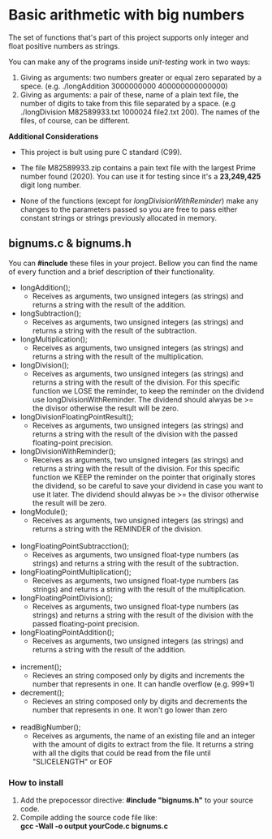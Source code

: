 # Basic arithmetic with big numbers

The set of functions that's part of this project supports only integer and float positive numbers as strings.

You can make any of the programs inside *unit-testing* work in two ways:

1. Giving as arguments: two numbers greater or equal zero separated by a spece. (e.g. ./longAddition 3000000000 400000000000000)
2. Giving as arguments: a pair of these, name of a plain text file, the number of digits to take from this file separated by a space. (e.g ./longDivision M82589933.txt 1000024 file2.txt 200). The names of the files, of course, can be different.

**Additional Considerations**

* This project is bult using pure C standard (C99).

* The file M82589933.zip contains a pain text file with the largest Prime number found (2020). You can use it for testing since it's a **23,249,425** digit long number.
* None of the functions (except for *longDivisionWithReminder*) make any changes to the parameters passed so you are free to pass either constant strings or strings previously allocated in memory.


## bignums.c & bignums.h

You can **#include** these files in your project. Bellow you can find the name of every function and a brief description of their functionality.

*	longAddition();
	*	Receives as arguments, two unsigned integers (as strings) and returns a string with the result of the addition.
*	longSubtraction();
	*	Receives as arguments, two unsigned integers (as strings) and returns a string with the result of the subtraction.
*	longMultiplication();
	*	Receives as arguments, two unsigned integers (as strings) and returns a string with the result of the multiplication.
*	longDivision();
	*	Receives as arguments, two unsigned integers (as strings) and returns a string with the result of the division. For this specific function we LOSE the reminder, to keep the reminder on the dividend use longDivisionWithReminder. The dividend should alwyas be >= the divisor otherwise the result will be zero.
*	longDivisionFloatingPointResult();
	*	Receives as arguments, two unsigned integers (as strings) and returns a string with the result of the division with the passed floating-point precision.
*	longDivisionWithReminder();
	*	Receives as arguments, two unsigned integers (as strings) and returns a string with the result of the division. For this specific function we KEEP the reminder on the pointer that originally stores the dividend, so be careful to save your dividend in case you want to use it later. The dividend should alwyas be >= the divisor otherwise the result will be zero.
*	longModule();
	*	Receives as arguments, two unsigned integers (as strings) and returns a string with the REMINDER of the division.<br><br>
*	longFloatingPointSubtracction();
	*	Receives as arguments, two unsigned float-type numbers (as strings) and returns a string with the result of the subtraction.
*	longFloatingPointMultiplication();
	*	Receives as arguments, two unsigned float-type numbers (as strings) and returns a string with the result of the multiplication.
*	longFloatingPointDivision();
	*	Receives as arguments, two unsigned float-type numbers (as strings) and returns a string with the result of the division with the passed floating-point precision.
*	longFloatingPointAddition();
	*	Receives as arguments, two unsigned integers (as strings) and returns a string with the result of the addition.<br><br>
*	increment();
	*	Recieves an string composed only by digits and increments the number that represents in one. It can handle overflow (e.g. 999+1)
*	decrement();
	*	Recieves an string composed only by digits and decrements the number that represents in one. It won't go lower than zero<br><br>
*	readBigNumber();
	*	Receives as arguments, the name of an existing file and an integer with the amount of digits to extract from the file. It returns a string with all the digits that could be read from the file until "SLICELENGTH" or EOF


### How to install

1. Add the prepocessor directive: **#include "bignums.h"** to your source code.
2. Compile adding the source code file like: <br>**gcc -Wall -o output yourCode.c bignums.c**

